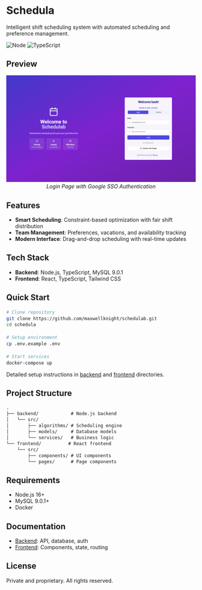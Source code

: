 # Schedula

Intelligent shift scheduling system with automated scheduling and preference management.

![Node](https://img.shields.io/badge/node-v16+-green.svg)
![TypeScript](https://img.shields.io/badge/typescript-v4.9+-blue.svg)

## Preview

<div align="center">
  <p>
    <img src="imgs/login-page.png" width="800"/>
    <br>
    <em>Login Page with Google SSO Authentication</em>
  </p>
</div>

## Features

- **Smart Scheduling**: Constraint-based optimization with fair shift distribution
- **Team Management**: Preferences, vacations, and availability tracking
- **Modern Interface**: Drag-and-drop scheduling with real-time updates

## Tech Stack

- **Backend**: Node.js, TypeScript, MySQL 9.0.1
- **Frontend**: React, TypeScript, Tailwind CSS

## Quick Start

```bash
# Clone repository
git clone https://github.com/maxwellknight/schedulab.git
cd schedula

# Setup environment
cp .env.example .env

# Start services
docker-compose up
```

Detailed setup instructions in [backend](./backend/README.md) and [frontend](./frontend/README.md) directories.

## Project Structure

```
.
├── backend/            # Node.js backend
│   └── src/
│       ├── algorithms/ # Scheduling engine
│       ├── models/     # Database models
│       └── services/   # Business logic
└── frontend/          # React frontend
    └── src/
        ├── components/ # UI components
        └── pages/      # Page components
```

## Requirements

- Node.js 16+
- MySQL 9.0.1+
- Docker

## Documentation

- [Backend](./backend/README.md): API, database, auth
- [Frontend](./frontend/README.md): Components, state, routing

## License

Private and proprietary. All rights reserved.
